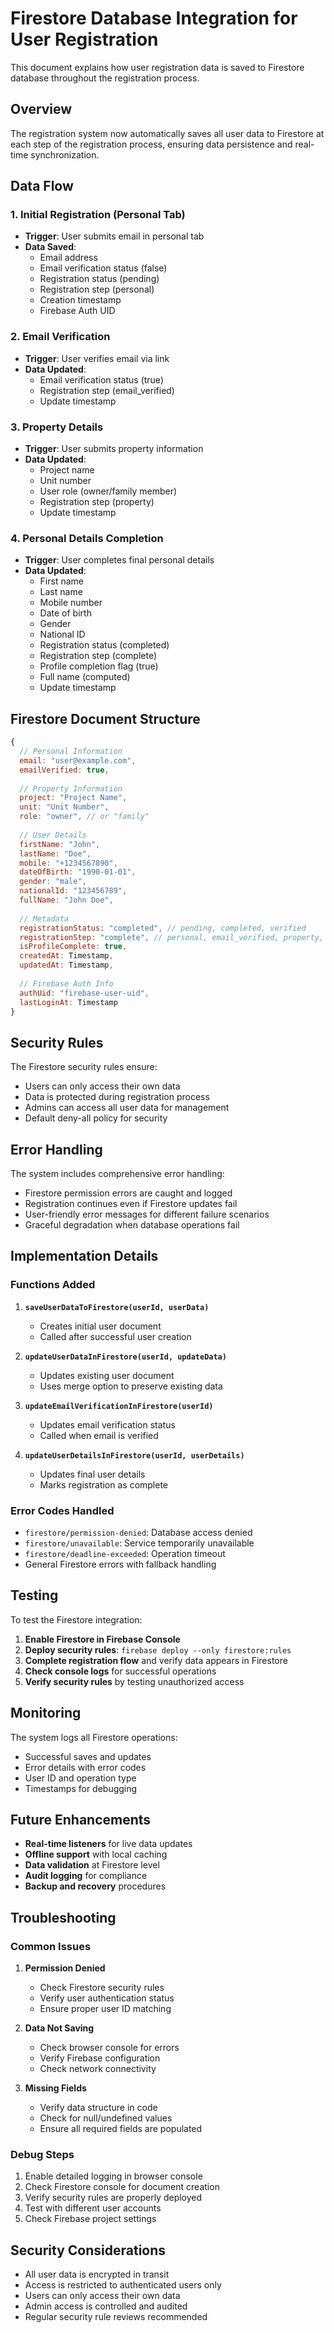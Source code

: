 # Firestore Database Integration for User Registration

This document explains how user registration data is saved to Firestore database throughout the registration process.

## Overview

The registration system now automatically saves all user data to Firestore at each step of the registration process, ensuring data persistence and real-time synchronization.

## Data Flow

### 1. Initial Registration (Personal Tab)
- **Trigger**: User submits email in personal tab
- **Data Saved**: 
  - Email address
  - Email verification status (false)
  - Registration status (pending)
  - Registration step (personal)
  - Creation timestamp
  - Firebase Auth UID

### 2. Email Verification
- **Trigger**: User verifies email via link
- **Data Updated**:
  - Email verification status (true)
  - Registration step (email_verified)
  - Update timestamp

### 3. Property Details
- **Trigger**: User submits property information
- **Data Updated**:
  - Project name
  - Unit number
  - User role (owner/family member)
  - Registration step (property)
  - Update timestamp

### 4. Personal Details Completion
- **Trigger**: User completes final personal details
- **Data Updated**:
  - First name
  - Last name
  - Mobile number
  - Date of birth
  - Gender
  - National ID
  - Registration status (completed)
  - Registration step (complete)
  - Profile completion flag (true)
  - Full name (computed)
  - Update timestamp

## Firestore Document Structure

```javascript
{
  // Personal Information
  email: "user@example.com",
  emailVerified: true,
  
  // Property Information
  project: "Project Name",
  unit: "Unit Number",
  role: "owner", // or "family"
  
  // User Details
  firstName: "John",
  lastName: "Doe",
  mobile: "+1234567890",
  dateOfBirth: "1990-01-01",
  gender: "male",
  nationalId: "123456789",
  fullName: "John Doe",
  
  // Metadata
  registrationStatus: "completed", // pending, completed, verified
  registrationStep: "complete", // personal, email_verified, property, complete
  isProfileComplete: true,
  createdAt: Timestamp,
  updatedAt: Timestamp,
  
  // Firebase Auth Info
  authUid: "firebase-user-uid",
  lastLoginAt: Timestamp
}
```

## Security Rules

The Firestore security rules ensure:
- Users can only access their own data
- Data is protected during registration process
- Admins can access all user data for management
- Default deny-all policy for security

## Error Handling

The system includes comprehensive error handling:
- Firestore permission errors are caught and logged
- Registration continues even if Firestore updates fail
- User-friendly error messages for different failure scenarios
- Graceful degradation when database operations fail

## Implementation Details

### Functions Added

1. **`saveUserDataToFirestore(userId, userData)`**
   - Creates initial user document
   - Called after successful user creation

2. **`updateUserDataInFirestore(userId, updateData)`**
   - Updates existing user document
   - Uses merge option to preserve existing data

3. **`updateEmailVerificationInFirestore(userId)`**
   - Updates email verification status
   - Called when email is verified

4. **`updateUserDetailsInFirestore(userId, userDetails)`**
   - Updates final user details
   - Marks registration as complete

### Error Codes Handled

- `firestore/permission-denied`: Database access denied
- `firestore/unavailable`: Service temporarily unavailable
- `firestore/deadline-exceeded`: Operation timeout
- General Firestore errors with fallback handling

## Testing

To test the Firestore integration:

1. **Enable Firestore in Firebase Console**
2. **Deploy security rules**: `firebase deploy --only firestore:rules`
3. **Complete registration flow** and verify data appears in Firestore
4. **Check console logs** for successful operations
5. **Verify security rules** by testing unauthorized access

## Monitoring

The system logs all Firestore operations:
- Successful saves and updates
- Error details with error codes
- User ID and operation type
- Timestamps for debugging

## Future Enhancements

- **Real-time listeners** for live data updates
- **Offline support** with local caching
- **Data validation** at Firestore level
- **Audit logging** for compliance
- **Backup and recovery** procedures

## Troubleshooting

### Common Issues

1. **Permission Denied**
   - Check Firestore security rules
   - Verify user authentication status
   - Ensure proper user ID matching

2. **Data Not Saving**
   - Check browser console for errors
   - Verify Firebase configuration
   - Check network connectivity

3. **Missing Fields**
   - Verify data structure in code
   - Check for null/undefined values
   - Ensure all required fields are populated

### Debug Steps

1. Enable detailed logging in browser console
2. Check Firestore console for document creation
3. Verify security rules are properly deployed
4. Test with different user accounts
5. Check Firebase project settings

## Security Considerations

- All user data is encrypted in transit
- Access is restricted to authenticated users only
- Users can only access their own data
- Admin access is controlled and audited
- Regular security rule reviews recommended
